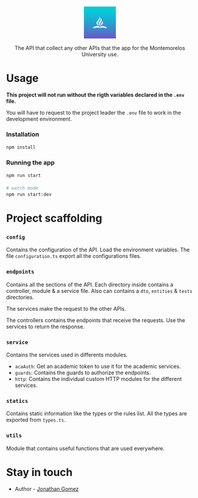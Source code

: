 <p align="center">
  <img src="./icon.png" width="86" alt="Nest Logo" />
</p>

<p align="center">
  The API that collect any other APIs that the app for the Montemorelos University use.
</p>

# Usage
**This project will not run without the rigth variables declared in the `.env` file.**

You will have to request to the project leader the `.env` file to work in the development environment.


### Installation
```bash
npm install
```

### Running the app
```bash
npm run start

# watch mode
npm run start:dev
```

# Project scaffolding
### `config`
Contains the configuration of the API. Load the environment variables. The file `configuration.ts` export all the configurations files.
### `endpoints`
Contains all the sections of the API. Each directory inside contains a controller, module & a service file. Also can contains a `dto`, `entities` & `tests` directories.

The services make the request to the other APIs.

The controllers contains the endpoints that receive the requests. Use the services to return the response.

### `service`
Contains the services used in differents modules.
- `acaAuth`: Get an academic token to use it for the academic services.
- `guards`: Contains the guards to authorize the endpoints.
- `http`: Contains the individual custom HTTP modules for the different services.

### `statics`
Contains static information like the types or the rules list. All the types are exported from `types.ts`.

### `utils`
Module that contains useful functions that are used everywhere.

# Stay in touch
- Author - [Jonathan Gomez](https://jonathangomz.github.io)
